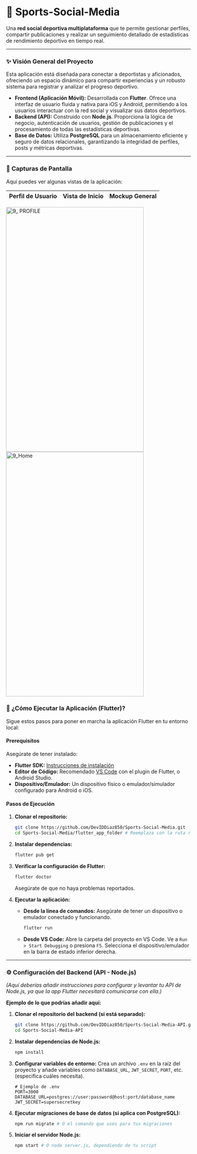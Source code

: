 # 🚀 Sports-Social-Media

Una **red social deportiva multiplataforma** que te permite gestionar perfiles, compartir publicaciones y realizar un seguimiento detallado de estadísticas de rendimiento deportivo en tiempo real.

-----

### ✨ **Visión General del Proyecto**

Esta aplicación está diseñada para conectar a deportistas y aficionados, ofreciendo un espacio dinámico para compartir experiencias y un robusto sistema para registrar y analizar el progreso deportivo.

  * **Frontend (Aplicación Móvil):** Desarrollada con **Flutter**. Ofrece una interfaz de usuario fluida y nativa para iOS y Android, permitiendo a los usuarios interactuar con la red social y visualizar sus datos deportivos.
  * **Backend (API):** Construido con **Node.js**. Proporciona la lógica de negocio, autenticación de usuarios, gestión de publicaciones y el procesamiento de todas las estadísticas deportivas.
  * **Base de Datos:** Utiliza **PostgreSQL** para un almacenamiento eficiente y seguro de datos relacionales, garantizando la integridad de perfiles, posts y métricas deportivas.

-----

### 📸 **Capturas de Pantalla**

Aquí puedes ver algunas vistas de la aplicación:

| Perfil de Usuario | Vista de Inicio | Mockup General |
| :---------------: | :-------------: | :-------------: |

<img width="375" height="667" alt="9_ PROFILE" src="https://github.com/user-attachments/assets/158c2d5e-a4a5-40d7-a4f1-2b7bc6ad7a14" />
<img width="375" height="667" alt="9_Home" src="https://github.com/user-attachments/assets/b7932b1e-3731-4e8e-a9a3-e6bfd5c0f6b4" />



### 🚀 **¿Cómo Ejecutar la Aplicación (Flutter)?**

Sigue estos pasos para poner en marcha la aplicación Flutter en tu entorno local:

#### **Prerequisitos**

Asegúrate de tener instalado:

  * **Flutter SDK:** [Instrucciones de instalación](https://flutter.dev/docs/get-started/install)
  * **Editor de Código:** Recomendado [VS Code](https://code.visualstudio.com/) con el plugin de Flutter, o Android Studio.
  * **Dispositivo/Emulador:** Un dispositivo físico o emulador/simulador configurado para Android o iOS.

#### **Pasos de Ejecución**

1.  **Clonar el repositorio:**

    ```bash
    git clone https://github.com/DevIDDiaz850/Sports-Social-Media.git
    cd Sports-Social-Media/flutter_app_folder # Reemplaza con la ruta real de tu app Flutter
    ```

2.  **Instalar dependencias:**

    ```bash
    flutter pub get
    ```

3.  **Verificar la configuración de Flutter:**

    ```bash
    flutter doctor
    ```

    Asegúrate de que no haya problemas reportados.

4.  **Ejecutar la aplicación:**

      * **Desde la línea de comandos:**
        Asegúrate de tener un dispositivo o emulador conectado y funcionando.
        ```bash
        flutter run
        ```
      * **Desde VS Code:**
        Abre la carpeta del proyecto en VS Code. Ve a `Run > Start Debugging` o presiona `F5`. Selecciona el dispositivo/emulador en la barra de estado inferior derecha.

-----

### ⚙️ **Configuración del Backend (API - Node.js)**

*(Aquí deberías añadir instrucciones para configurar y levantar tu API de Node.js, ya que la app Flutter necesitará comunicarse con ella.)*

**Ejemplo de lo que podrías añadir aquí:**

1.  **Clonar el repositorio del backend (si está separado):**
    ```bash
    git clone https://github.com/DevIDDiaz850/Sports-Social-Media-API.git # Ejemplo
    cd Sports-Social-Media-API
    ```
2.  **Instalar dependencias de Node.js:**
    ```bash
    npm install
    ```
3.  **Configurar variables de entorno:**
    Crea un archivo `.env` en la raíz del proyecto y añade variables como `DATABASE_URL`, `JWT_SECRET`, `PORT`, etc. (especifica cuáles necesita).
    ```
    # Ejemplo de .env
    PORT=3000
    DATABASE_URL=postgres://user:password@host:port/database_name
    JWT_SECRET=supersecretkey
    ```
4.  **Ejecutar migraciones de base de datos (si aplica con PostgreSQL):**
    ```bash
    npm run migrate # O el comando que uses para tus migraciones
    ```
5.  **Iniciar el servidor Node.js:**
    ```bash
    npm start # O node server.js, dependiendo de tu script
